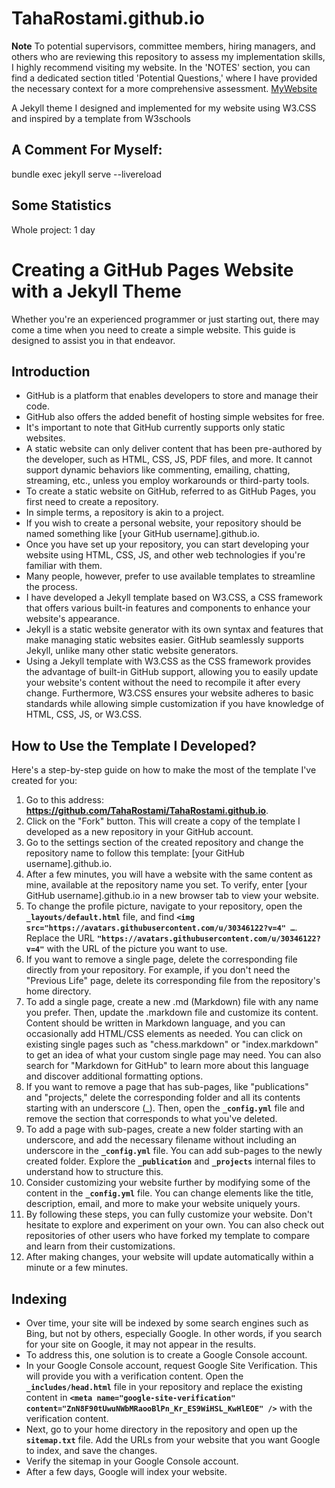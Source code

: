 # TahaRostami.github.io

 **Note**
To potential supervisors, committee members, hiring managers, and others who are reviewing this repository to assess my implementation skills, I highly recommend visiting my website. In the 'NOTES' section, you can find a dedicated section titled 'Potential Questions,' where I have provided the necessary context for a more comprehensive assessment. [MyWebsite](https://taharostami.github.io/notes/)

A Jekyll theme I designed and implemented for my website using W3.CSS and inspired by a template from W3schools

## A Comment For Myself:

bundle exec jekyll serve --livereload

## Some Statistics

Whole project: 1 day

# **Creating a GitHub Pages Website with a Jekyll Theme**

Whether you're an experienced programmer or just starting out, there may come a time when you need to create a simple website. This guide is designed to assist you in that endeavor.

## **Introduction**

- GitHub is a platform that enables developers to store and manage their code.
- GitHub also offers the added benefit of hosting simple websites for free.
- It's important to note that GitHub currently supports only static websites.
- A static website can only deliver content that has been pre-authored by the developer, such as HTML, CSS, JS, PDF files, and more. It cannot support dynamic behaviors like commenting, emailing, chatting, streaming, etc., unless you employ workarounds or third-party tools.
- To create a static website on GitHub, referred to as GitHub Pages, you first need to create a repository.
- In simple terms, a repository is akin to a project.
- If you wish to create a personal website, your repository should be named something like [your GitHub username].github.io.
- Once you have set up your repository, you can start developing your website using HTML, CSS, JS, and other web technologies if you're familiar with them.
- Many people, however, prefer to use available templates to streamline the process.
- I have developed a Jekyll template based on W3.CSS, a CSS framework that offers various built-in features and components to enhance your website's appearance.
- Jekyll is a static website generator with its own syntax and features that make managing static websites easier. GitHub seamlessly supports Jekyll, unlike many other static website generators.
- Using a Jekyll template with W3.CSS as the CSS framework provides the advantage of built-in GitHub support, allowing you to easily update your website's content without the need to recompile it after every change. Furthermore, W3.CSS ensures your website adheres to basic standards while allowing simple customization if you have knowledge of HTML, CSS, JS, or W3.CSS.

## **How to Use the Template I Developed?**

Here's a step-by-step guide on how to make the most of the template I've created for you:

1. Go to this address: **https://github.com/TahaRostami/TahaRostami.github.io**.
2. Click on the "Fork" button. This will create a copy of the template I developed as a new repository in your GitHub account.
3. Go to the settings section of the created repository and change the repository name to follow this template: [your GitHub username].github.io.
4. After a few minutes, you will have a website with the same content as mine, available at the repository name you set. To verify, enter [your GitHub username].github.io in a new browser tab to view your website.
5. To change the profile picture, navigate to your repository, open the **`_layouts/default.html`** file, and find **`<img src="https://avatars.githubusercontent.com/u/30346122?v=4" …`**. Replace the URL **`"https://avatars.githubusercontent.com/u/30346122?v=4"`** with the URL of the picture you want to use.
6. If you want to remove a single page, delete the corresponding file directly from your repository. For example, if you don't need the "Previous Life" page, delete its corresponding file from the repository's home directory.
7. To add a single page, create a new .md (Markdown) file with any name you prefer. Then, update the .markdown file and customize its content. Content should be written in Markdown language, and you can occasionally add HTML/CSS elements as needed. You can click on existing single pages such as "chess.markdown" or "index.markdown" to get an idea of what your custom single page may need. You can also search for "Markdown for GitHub" to learn more about this language and discover additional formatting options.
8. If you want to remove a page that has sub-pages, like "publications" and "projects," delete the corresponding folder and all its contents starting with an underscore (_). Then, open the **`_config.yml`** file and remove the section that corresponds to what you've deleted.
9. To add a page with sub-pages, create a new folder starting with an underscore, and add the necessary filename without including an underscore in the **`_config.yml`** file. You can add sub-pages to the newly created folder. Explore the **`_publication`** and **`_projects`** internal files to understand how to structure this.
10. Consider customizing your website further by modifying some of the content in the **`_config.yml`** file. You can change elements like the title, description, email, and more to make your website uniquely yours.
11. By following these steps, you can fully customize your website. Don't hesitate to explore and experiment on your own. You can also check out repositories of other users who have forked my template to compare and learn from their customizations.
12. After making changes, your website will update automatically within a minute or a few minutes.

## **Indexing**

- Over time, your site will be indexed by some search engines such as Bing, but not by others, especially Google. In other words, if you search for your site on Google, it may not appear in the results.
- To address this, one solution is to create a Google Console account.
- In your Google Console account, request Google Site Verification. This will provide you with a verification content. Open the **`_includes/head.html`** file in your repository and replace the existing content in **`<meta name="google-site-verification" content="ZnN8F90tUwuNWbMRaooBlPn_Kr_ES9WiHSL_KwHlEOE" />`** with the verification content.
- Next, go to your home directory in the repository and open up the **`sitemap.txt`** file. Add the URLs from your website that you want Google to index, and save the changes.
- Verify the sitemap in your Google Console account.
- After a few days, Google will index your website.
